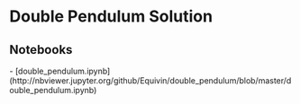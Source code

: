 <h1> Double Pendulum Solution </h1>

<h2> Notebooks </h2>
- [double_pendulum.ipynb](http://nbviewer.jupyter.org/github/Equivin/double_pendulum/blob/master/double_pendulum.ipynb)
